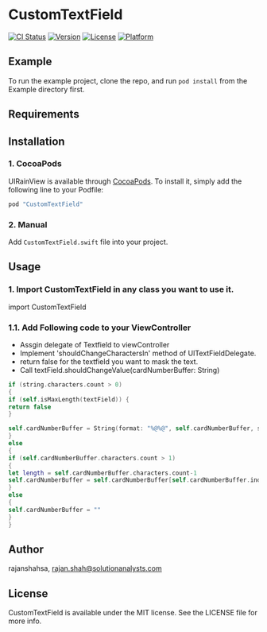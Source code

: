 # CustomTextField

[![CI Status](http://img.shields.io/travis/rajanshahsa/CustomTextField.svg?style=flat)](https://travis-ci.org/rajanshahsa/CustomTextField)
[![Version](https://img.shields.io/cocoapods/v/CustomTextField.svg?style=flat)](http://cocoapods.org/pods/CustomTextField)
[![License](https://img.shields.io/cocoapods/l/CustomTextField.svg?style=flat)](http://cocoapods.org/pods/CustomTextField)
[![Platform](https://img.shields.io/cocoapods/p/CustomTextField.svg?style=flat)](http://cocoapods.org/pods/CustomTextField)

## Example

To run the example project, clone the repo, and run `pod install` from the Example directory first.

## Requirements

## Installation

### 1. CocoaPods

UIRainView is available through [CocoaPods](http://cocoapods.org). To install
it, simply add the following line to your Podfile:

```ruby
pod "CustomTextField"
```

### 2. Manual

Add `CustomTextField.swift` file into your project.

## Usage

### 1. Import CustomTextField in any class you want to use it.

import CustomTextField

### 1.1. Add Following code to your ViewController

- Assgin delegate of Textfield to viewController
- Implement 'shouldChangeCharactersIn' method of UITextFieldDelegate.
- return false for the textfield you want to mask the text.
- Call textField.shouldChangeValue(cardNumberBuffer: String)
```swift
if (string.characters.count > 0)
{
if (self.isMaxLength(textField)) {
return false
}

self.cardNumberBuffer = String(format: "%@%@", self.cardNumberBuffer, string)
}
else
{
if (self.cardNumberBuffer.characters.count > 1)
{
let length = self.cardNumberBuffer.characters.count-1
self.cardNumberBuffer = self.cardNumberBuffer[self.cardNumberBuffer.index(self.cardNumberBuffer.startIndex, offsetBy: 0)...self.cardNumberBuffer.index(self.cardNumberBuffer.startIndex, offsetBy: length-1)]
}
else
{
self.cardNumberBuffer = ""
}
}
```


<!--CustomTextField is available through [CocoaPods](http://cocoapods.org). To install-->
<!--it, simply add the following line to your Podfile:-->
<!---->
<!--```ruby-->
<!--pod "CustomTextField"-->
<!--```-->

## Author

rajanshahsa, rajan.shah@solutionanalysts.com

## License

CustomTextField is available under the MIT license. See the LICENSE file for more info.
